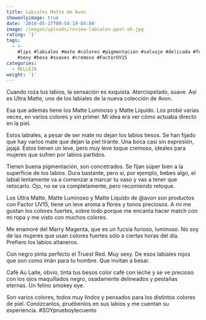 ```yaml
---
title: Labiales Matte de Avon
showonlyimage: true
date: '2019-05-27T09:54:19-04:00'
image: /images/uploads/review-labiales-ppal-ok.jpg
rating: '1'
tags:
  - >-
    #lips #labiales #mate #colores #pigmentación #salvaje #delicada #felina
    #sexy #besa #suaves #cremoso #FactorUV15
categories:
  - BELLEZA
weight: '1'
---
```

Cuando roza tus labios, la sensación es exquista. Aterciopelado, suave. Así es Ultra Matte, uno de los labiales de la nueva colección de Avon. 

<!--more-->

Esa que además tiene los Matte Luminoso y Matte Líquido. Los probé varias veces, en varios colores y sin primer. Mi idea era ver cómo actuaba directo en la piel.

Estos labiales, a pesar de ser mate no dejan los labios tiesos. Se han fijado que hay varios mate que dejan la piel tirante. Una boca casi sin expresión, jajajá. Estos tienen un leve, pero muy leve toque cremoso, ideales para mujeres que sufren por labios partidos.

Tienen buena pigmentación, son concetrados. Se fijan súper bien a la superficie de los labios. Dura bastante, pero si, por ejemplo, bebes algo, el labial lentamente va a comenzar a marcar tu vaso y vas a tener que retocarlo. Ojo, no se va completamente, pero recomiendo retoque.

Los Ultra Matte, Matte Luminoso y Matte Líquido de @avon son productos con Factor UV15, tiene un leve aroma a flores y tonos preciosos. A mi me gustan los colores fuertes, sobre todo porque me encanta hacer match con mi ropa y me visto con muchos colores.

Me enamoré del Marry Magenta, que es un fucsia furioso, luminoso. No soy de las mujeres que usan colores fuertes sólo a ciertas horas del día. Prefiero los labios altaneros.

Con negro pinta perfecto el Truest Red. Muy sexy. De esos labiales rojos que son como imán para tu hombre. Que invitan a besar.

Café Au Laite, obvio, tinta tus besos color café con leche y se ve precioso con los ojos maquillados negro, osadamente delineados y pestañas eternas. Un felino smokey eye.

Son varios colores, todos muy lindos y pensados para los distintos colores de piel. Conózcanlos, pruébenlos en sus labios y me cuentan su experiencia. #SOYprueboytecuento
